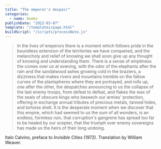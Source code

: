 ```yaml
---
title: "The emperor's despair"
categories:
  - name: books
publishDate: "2022-03-07"
template: "/templates/page.html"
buildScript: "/scripts/processNote.js"
---
```


> In the lives of emperors there is a moment which follows pride in the boundless extension of the territories we have conquered, and the melancholy and relief of knowing we shall soon give up any thought of knowing and understanding them. There is a sense of emptiness the comes over us at evening, with the odor of the elephants after the rain and the sandalwood ashes growing cold in the braziers, a dizziness that makes rivers and mountains tremble on the fallow curves of the planispheres where they are portrayed, and rolls up, one after the other, the despatches announcing to us the collapse of the last enemy troops, from defeat to defeat, and flakes the wax of the seals of obscure kings who beseech our armies' protection, offering in exchange annual tributes of precious metals, tanned hides, and tortoise shell. It is the desperate moment when we discover that this empire, which had seemed to us the sum of all wonders, is an endless, formless ruin, that corruption's gangrene has spread too far to be healed by our scepter, that the triumph over enemy sovereigns has made us the heirs of their long undoing.

Italo Calvino, preface to _Invisible Cities_ (1972). Translation by William Weaver.
